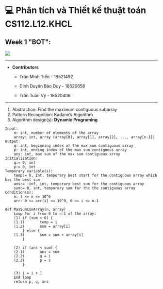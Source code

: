 # 💻 Phân tích và Thiết kế thuật toán CS112.L12.KHCL
## Week 1 "BOT":

![](https://portal.uit.edu.vn/Styles/profi/images/logo186x150.png)

---
- **Contributors**

	- Trần Minh Tiến - 18521492

	- Đinh Duyên Bảo Duy - 18520658

	- Trần Tuấn Vỹ - 18520406

----
1. Abstraction: Find the maximum contiguous subarray
2. Pattern Recognition: Kadane’s Algorithm
3. Algorithm design(s):
**Dynamic Programing**
```
Input:
	n: int, number of elements of the array
	array: int, array (array[0], array[1], array[2], ..., array[n-1])
Output:
	q: int, beginning index of the max sum contiguous array
	p: int, ending index of the max sum contiguous array
	ans: int, max sum of the max sum contiguous array
Initialization:
	q:= 0, int
	p:= 0, int
Temporary variable(s):
	temp:= 0, int, temporary best start for the contiguous array which has the best sum
	ans:= -inf, int, temporary best sum for the contiguous array
	sum:= 0, int, temporary sum for the the contiguous array
Condition(s):
	n: 1 <= n <= 10^6
	arr: 0 <= arr[i] <= 10^9, 0 <= i <= n-1

def MaxSumConArray(n, array)
	Loop for i from 0 to n-1 of the array:
	(1)	if (sum < 0) {
	(1.1)		temp = i
	(1.2)		sum = array[i]
		} else {
	(1.3)		sum = sum + array[i]
		}
		
	(2)	if (ans < sum) {
	(2.1)		ans = sum
	(2.2)		q = i
	(2.3)		p = s
		}
	
	(3)	i = i + 1
	End loop
	return p, q, ans
```
